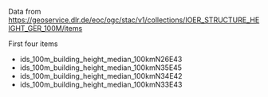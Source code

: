 Data from https://geoservice.dlr.de/eoc/ogc/stac/v1/collections/IOER_STRUCTURE_HEIGHT_GER_100M/items 

First four items
- ids_100m_building_height_median_100kmN26E43
- ids_100m_building_height_median_100kmN35E45
- ids_100m_building_height_median_100kmN34E42
- ids_100m_building_height_median_100kmN33E43
